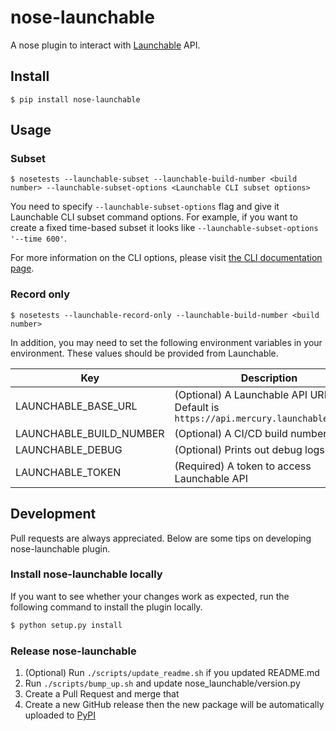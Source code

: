 # nose-launchable
A nose plugin to interact with [Launchable](https://www.launchableinc.com/) API.

## Install

```
$ pip install nose-launchable
```

## Usage

### Subset

```
$ nosetests --launchable-subset --launchable-build-number <build number> --launchable-subset-options <Launchable CLI subset options>
```

You need to specify `--launchable-subset-options` flag and give it Launchable CLI subset command options. For example, if you want to create a fixed time-based subset it looks like `--launchable-subset-options '--time 600'`. 

For more information on the CLI options, please visit [the CLI documentation page](https://docs.launchableinc.com/resources/cli-reference#subset).

### Record only

```
$ nosetests --launchable-record-only --launchable-build-number <build number>
```

In addition, you may need to set the following environment variables in your environment. These values should be provided from Launchable.

|  Key  |  Description  |
| ---- | ---- |
|  LAUNCHABLE_BASE_URL  |  (Optional) A Launchable API URL. Default is `https://api.mercury.launchableinc.com` |
|  LAUNCHABLE_BUILD_NUMBER  |  (Optional) A CI/CD build number  |
|  LAUNCHABLE_DEBUG  |  (Optional) Prints out debug logs |
|  LAUNCHABLE_TOKEN  |  (Required) A token to access Launchable API  |

## Development
Pull requests are always appreciated. Below are some tips on developing nose-launchable plugin. 

### Install nose-launchable locally 
If you want to see whether your changes work as expected,  run the following command to install the plugin locally.

```bash
$ python setup.py install
``` 

### Release nose-launchable

1. (Optional) Run `./scripts/update_readme.sh` if you updated README.md
2. Run `./scripts/bump_up.sh` and update nose_launchable/version.py
3. Create a Pull Request and merge that
4. Create a new GitHub release then the new package will be automatically uploaded to [PyPI](https://pypi.org/project/nose-launchable/)